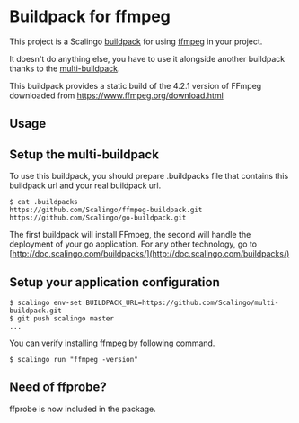 Buildpack for ffmpeg
====================

This project is a Scalingo [buildpack](http://doc.scalingo.com/buildpacks) for using [ffmpeg](http://www.ffmpeg.org/) in your project.

It doesn't do anything else, you have to use it alongside another buildpack thanks to the [multi-buildpack](https://github.com/Scalingo/multi-buildpack).

This buildpack provides a static build of the 4.2.1 version of FFmpeg downloaded from https://www.ffmpeg.org/download.html

Usage
-----

## Setup the multi-buildpack
To use this buildpack, you should prepare .buildpacks file that contains this buildpack url and your real buildpack url.  

```
$ cat .buildpacks
https://github.com/Scalingo/ffmpeg-buildpack.git
https://github.com/Scalingo/go-buildpack.git 
```

The first buildpack will install FFmpeg, the second will handle the deployment of your go application. For any other technology,
go to [http://doc.scalingo.com/buildpacks/](http://doc.scalingo.com/buildpacks/)

## Setup your application configuration
    
```
$ scalingo env-set BUILDPACK_URL=https://github.com/Scalingo/multi-buildpack.git
$ git push scalingo master
...
```

You can verify installing ffmpeg by following command.

```
$ scalingo run "ffmpeg -version"
```

## Need of ffprobe?

ffprobe is now included in the package.
